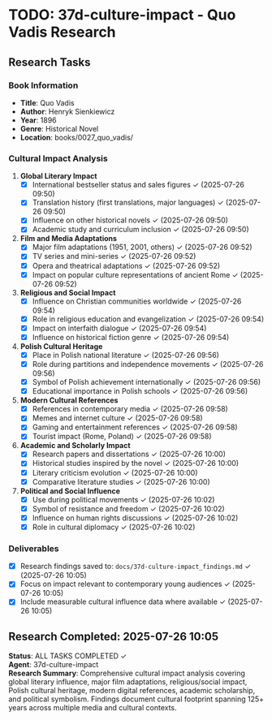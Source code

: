 # TODO: 37d-culture-impact - Quo Vadis Research

## Research Tasks

### Book Information
- **Title**: Quo Vadis
- **Author**: Henryk Sienkiewicz
- **Year**: 1896
- **Genre**: Historical Novel
- **Location**: books/0027_quo_vadis/

### Cultural Impact Analysis

1. **Global Literary Impact**
   - [x] International bestseller status and sales figures ✓ (2025-07-26 09:50)
   - [x] Translation history (first translations, major languages) ✓ (2025-07-26 09:50)
   - [x] Influence on other historical novels ✓ (2025-07-26 09:50)
   - [x] Academic study and curriculum inclusion ✓ (2025-07-26 09:50)

2. **Film and Media Adaptations**
   - [x] Major film adaptations (1951, 2001, others) ✓ (2025-07-26 09:52)
   - [x] TV series and mini-series ✓ (2025-07-26 09:52)
   - [x] Opera and theatrical adaptations ✓ (2025-07-26 09:52)
   - [x] Impact on popular culture representations of ancient Rome ✓ (2025-07-26 09:52)

3. **Religious and Social Impact**
   - [x] Influence on Christian communities worldwide ✓ (2025-07-26 09:54)
   - [x] Role in religious education and evangelization ✓ (2025-07-26 09:54)
   - [x] Impact on interfaith dialogue ✓ (2025-07-26 09:54)
   - [x] Influence on historical fiction genre ✓ (2025-07-26 09:54)

4. **Polish Cultural Heritage**
   - [x] Place in Polish national literature ✓ (2025-07-26 09:56)
   - [x] Role during partitions and independence movements ✓ (2025-07-26 09:56)
   - [x] Symbol of Polish achievement internationally ✓ (2025-07-26 09:56)
   - [x] Educational importance in Polish schools ✓ (2025-07-26 09:56)

5. **Modern Cultural References**
   - [x] References in contemporary media ✓ (2025-07-26 09:58)
   - [x] Memes and internet culture ✓ (2025-07-26 09:58)
   - [x] Gaming and entertainment references ✓ (2025-07-26 09:58)
   - [x] Tourist impact (Rome, Poland) ✓ (2025-07-26 09:58)

6. **Academic and Scholarly Impact**
   - [x] Research papers and dissertations ✓ (2025-07-26 10:00)
   - [x] Historical studies inspired by the novel ✓ (2025-07-26 10:00)
   - [x] Literary criticism evolution ✓ (2025-07-26 10:00)
   - [x] Comparative literature studies ✓ (2025-07-26 10:00)

7. **Political and Social Influence**
   - [x] Use during political movements ✓ (2025-07-26 10:02)
   - [x] Symbol of resistance and freedom ✓ (2025-07-26 10:02)
   - [x] Influence on human rights discussions ✓ (2025-07-26 10:02)
   - [x] Role in cultural diplomacy ✓ (2025-07-26 10:02)

### Deliverables
- [x] Research findings saved to: `docs/37d-culture-impact_findings.md` ✓ (2025-07-26 10:05)
- [x] Focus on impact relevant to contemporary young audiences ✓ (2025-07-26 10:05)
- [x] Include measurable cultural influence data where available ✓ (2025-07-26 10:05)

## Research Completed: 2025-07-26 10:05
**Status**: ALL TASKS COMPLETED ✓  
**Agent**: 37d-culture-impact  
**Research Summary**: Comprehensive cultural impact analysis covering global literary influence, major film adaptations, religious/social impact, Polish cultural heritage, modern digital references, academic scholarship, and political symbolism. Findings document cultural footprint spanning 125+ years across multiple media and cultural contexts.